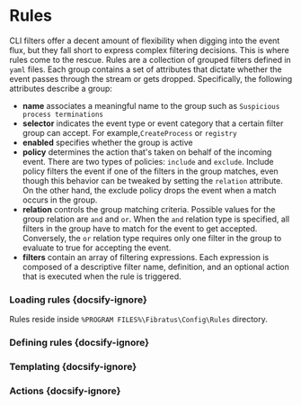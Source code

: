 # Rules

CLI filters offer a decent amount of flexibility when digging into the event flux, but they fall short to express complex filtering decisions. This is where rules come to the rescue. Rules are a collection of grouped filters defined in `yaml` files. Each group contains a set of attributes that dictate whether the event passes through the stream or gets dropped. Specifically, the following attributes describe a group:

- **name** associates a meaningful name to the group such as `Suspicious process terminations`
- **selector** indicates the event type or event category that a certain filter group can accept. For example,`CreateProcess` or `registry`
- **enabled** specifies whether the group is active
- **policy** determines the action that's taken on behalf of the incoming event. There are two types of policies: `include` and `exclude`. Include policy filters the event if one of the filters in the group matches, even though this behavior can be tweaked by setting the `relation` attribute. On the other hand, the exclude policy drops the event when a match occurs in the group.
- **relation** controls the group matching criteria. Possible values for the group relation are `and` and `or`. When the `and` relation type is specified, all filters in the group have to match for the event to get accepted. Conversely, the `or` relation type requires only one filter in the group to evaluate to true for accepting the event.
- **filters** contain an array of filtering expressions. Each expression is composed of a descriptive filter name, definition, and an optional action that is executed when the rule is triggered.

### Loading rules {docsify-ignore}

Rules reside inside `%PROGRAM FILES%\Fibratus\Config\Rules` directory. 

### Defining rules {docsify-ignore}

### Templating {docsify-ignore}

### Actions {docsify-ignore}
